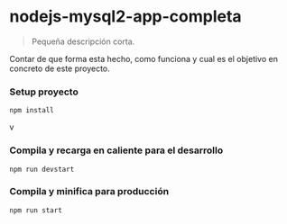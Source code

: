 # nodejs-mysql2-app-completa

> Pequeña descripción corta.

Contar de que forma esta hecho, como funciona y cual es el objetivo en concreto de este proyecto.

### Setup proyecto

```
npm install
```
v
### Compila y recarga en caliente para el desarrollo

```
npm run devstart
```

### Compila y minifica para producción

```
npm run start
```

